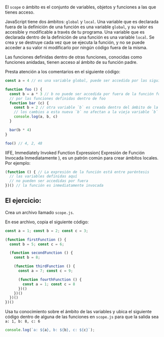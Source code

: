 El `scope` o ámbito es el conjunto de variables, objetos y funciones a las que tienes acceso.

JavaScript tiene dos ámbitos: `global` y `local`. Una variable que es declarada fuera de la definición de una función es una variable `global`, y su valor es accesible y modificable a través de tu programa. Una variable que es declarada dentro de la definición de una función es una variable `local`. Se crea y se destruye cada vez que se ejecuta la función, y no se puede acceder a su valor ni modificarlo por ningún código fuera de la misma.

Las funciones definidas dentro de otras funciones, conocidas como funciones anidadas, tienen acceso al ámbito de su función padre.

Presta atención a los comentarios en el siguiente código:

```js
const a = 4 // es una variable global, puede ser accedida por las siguientes funciones

function foo () {
  const b = a * 3 // b no puede ser accedida por fuera de la función foo, pero puede ser accedida
  // por las funciones definidas dentro de foo
  function bar (c) {
    const b = 2 // otra variable `b` es creada dentro del ámbito de la función bar
    // los cambios a esta nueva `b` no afectan a la vieja variable `b`
    console.log(a, b, c)
  }

  bar(b * 4)
}

foo() // 4, 2, 48
```
IIFE, Immediately Invoked Function Expression( Expresión de Función Invocada Inmediatamente ), es un patrón común para crear ámbitos locales.
Por ejemplo:
```js
(function () { // La expresión de la función está entre paréntesis
  // las variables definidas aquí
  // no pueden ser accedidas por fuera
})() // la función es inmediatamente invocada
```
## El ejercicio:

Crea un archivo llamado `scope.js`.

En ese archivo, copia el siguiente código:
```js
const a = 1; const b = 2; const c = 3;

(function firstFunction () {
  const b = 5; const c = 6;

  (function secondFunction () {
    const b = 8;

    (function thirdFunction () {
      const a = 7; const c = 9;

      (function fourthFunction () {
        const a = 1; const c = 8
      })()
    })()
  })()
})()
```

Usa tu conocimiento sobre el ámbito de las variables y ubica el siguiente código dentro de alguna de las funciones
en `scope.js` para que la salida sea `a: 1, b: 8, c: 6`
```js
console.log(`a: ${a}, b: ${b}, c: ${c}`);
```
